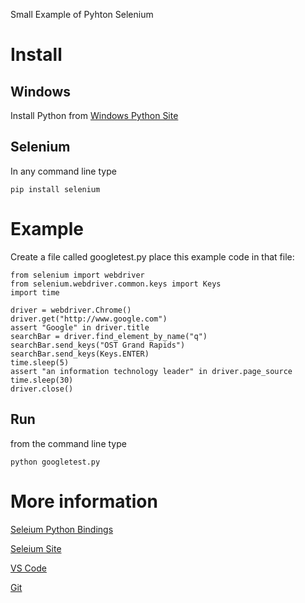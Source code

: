 Small Example of Pyhton Selenium

# Install
## Windows
Install Python from [Windows Python Site](http://www.python.org/download)

## Selenium
In any command line type

    pip install selenium

# Example
Create a file called googletest.py place this example code in that file:

    from selenium import webdriver
    from selenium.webdriver.common.keys import Keys
    import time

    driver = webdriver.Chrome()
    driver.get("http://www.google.com")
    assert "Google" in driver.title
    searchBar = driver.find_element_by_name("q")
    searchBar.send_keys("OST Grand Rapids")
    searchBar.send_keys(Keys.ENTER)
    time.sleep(5)
    assert "an information technology leader" in driver.page_source
    time.sleep(30)
    driver.close()

## Run
from the command line type

    python googletest.py

# More information
[Seleium Python Bindings](http://selenium-python.readthedocs.io/index.html)

[Seleium Site](http://www.seleniumhq.org/projects/webdriver/)

[VS Code](https://code.visualstudio.com/)

[Git](https://git-scm.com/)
